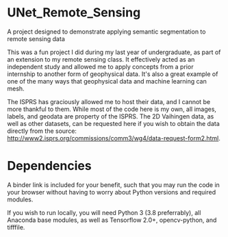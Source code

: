 # UNet_Remote_Sensing
A project designed to demonstrate applying semantic segmentation to remote sensing data

This was a fun project I did during my last year of undergraduate, as part of an extension to my remote sensing class. It effectively acted as an independent study and allowed me to apply concepts from a prior internship to another form of geophysical data. It's also a great example of one of the many ways that geophysical data and machine learning can mesh.

The ISPRS has graciously allowed me to host their data, and I cannot be more thankful to them. While most of the code here is my own, all images, labels, and geodata are property of the ISPRS. The 2D Vaihingen data, as well as other datasets, can be requested here if you wish to obtain the data directly from the source: http://www2.isprs.org/commissions/comm3/wg4/data-request-form2.html.

# Dependencies
A binder link is included for your benefit, such that you may run the code in your browser without having to worry about Python versions and required modules.

If you wish to run locally, you will need Python 3 (3.8 preferrably), all Anaconda base modules, as well as Tensorflow 2.0+, opencv-python, and tifffile.
